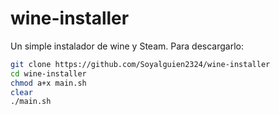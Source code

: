 # wine-installer
Un simple instalador de wine y Steam. 
 Para descargarlo:
```bash
git clone https://github.com/Soyalguien2324/wine-installer
cd wine-installer
chmod a+x main.sh
clear
./main.sh
```
